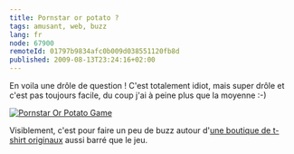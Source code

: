 ```yaml
---
title: Pornstar or potato ?
tags: amusant, web, buzz
lang: fr
node: 67900
remoteId: 01797b9834afc0b009d038551120fb8d
published: 2009-08-13T23:24:16+02:00
---
```


En voila une drôle de question ! C'est totalement idiot, mais super drôle et c'est pas toujours facile, du coup j'ai à peine plus que la moyenne :-)

<p><a href="http://www.pornstarorpotato.com"><img src="http://www.tshirthell.com/pornstarorpotato/img/scorecard_11.gif" alt="Pornstar
Or Potato Game" style="margin:0 auto;" /></a></p>


Visiblement, c'est pour faire un peu de buzz autour d'[une boutique de t-shirt originaux](http://www.tshirthell.com/hell.shtml) aussi barré que le jeu.


